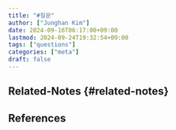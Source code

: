 ```yaml
---
title: "#질문"
author: ["Junghan Kim"]
date: 2024-09-16T06:17:00+09:00
lastmod: 2024-09-24T19:32:54+09:00
tags: ["questions"]
categories: ["meta"]
draft: false
---
```


<!--more-->


## Related-Notes {#related-notes}

## References

<style>.csl-entry{text-indent: -1.5em; margin-left: 1.5em;}</style><div class="csl-bib-body">
</div>
